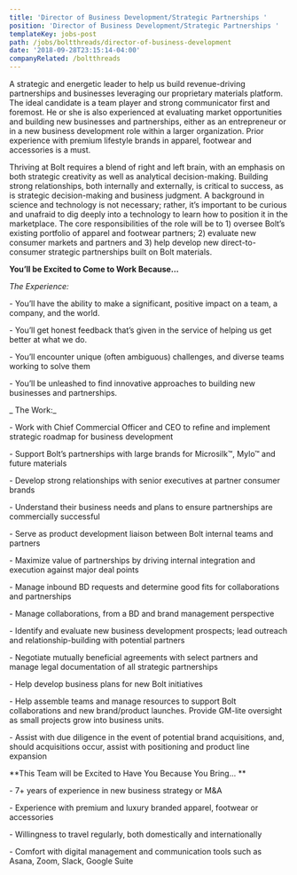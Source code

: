 ```yaml
---
title: 'Director of Business Development/Strategic Partnerships '
position: 'Director of Business Development/Strategic Partnerships '
templateKey: jobs-post
path: /jobs/boltthreads/director-of-business-development
date: '2018-09-28T23:15:14-04:00'
companyRelated: /boltthreads
---
```

A strategic and energetic leader to help us build revenue-driving partnerships and businesses leveraging our proprietary materials platform. The ideal candidate is a team player and strong communicator first and foremost. He or she is also experienced at evaluating market opportunities and building new businesses and partnerships, either as an entrepreneur or in a new business development role within a larger organization. Prior experience with premium lifestyle brands in apparel, footwear and accessories is a must.

Thriving at Bolt requires a blend of right and left brain, with an emphasis on both strategic creativity as well as analytical decision-making. Building strong relationships, both internally and externally, is critical to success, as is strategic decision-making and business judgment. A background in science and technology is not necessary; rather, it’s important to be curious and unafraid to dig deeply into a technology to learn how to position it in the marketplace. The core responsibilities of the role will be to 1) oversee Bolt’s existing portfolio of apparel and footwear partners; 2)  evaluate new consumer markets and partners and 3) help develop new direct-to-consumer strategic partnerships built on Bolt materials.

**You’ll be Excited to Come to Work Because…**

_The Experience:_

\- You’ll have the ability to make a significant, positive impact on a team, a company, and the world.

\- You’ll get honest feedback that’s given in the service of helping us get better at what we do.

\- You’ll encounter unique (often ambiguous) challenges, and diverse teams working to solve them

\- You’ll be unleashed to find innovative approaches to building new businesses and partnerships.



_ The Work:_

\- Work with Chief Commercial Officer and CEO to refine and implement strategic roadmap for business development

\- Support Bolt’s partnerships with large brands for Microsilk™, Mylo™ and future materials

\- Develop strong relationships with senior executives at partner consumer brands

\- Understand their business needs and plans to ensure partnerships are commercially successful

\- Serve as product development liaison between Bolt internal teams and partners

\- Maximize value of partnerships by driving internal integration and execution against major deal points

\- Manage inbound BD requests and determine good fits for collaborations and partnerships

\- Manage collaborations, from a BD and brand management perspective

\- Identify and evaluate new business development prospects; lead outreach and relationship-building with potential partners

\- Negotiate mutually beneficial agreements with select partners and manage legal documentation of all strategic partnerships

\- Help develop business plans for new Bolt initiatives

\- Help assemble teams and manage resources to support Bolt collaborations and new brand/product launches. Provide GM-lite oversight as small projects grow into business units.

\- Assist with due diligence in the event of potential brand acquisitions, and, should acquisitions occur, assist with positioning and product line expansion



**This Team will be Excited to Have You Because You Bring... **

\- 7+ years of experience in new business strategy or M&A

\- Experience with premium and luxury branded apparel, footwear or accessories

\- Willingness to travel regularly, both domestically and internationally

\- Comfort with digital management and communication tools such as Asana, Zoom, Slack, Google Suite
